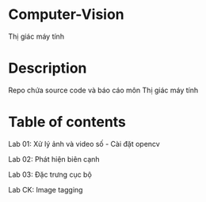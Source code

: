 # Computer-Vision
Thị giác máy tính

# Description
Repo chứa source code và báo cáo môn Thị giác máy tính
# Table of contents
Lab 01: Xử lý ảnh và video số - Cài đặt opencv

Lab 02: Phát hiện biên cạnh 

Lab 03: Đặc trưng cục bộ 

Lab CK: Image tagging
